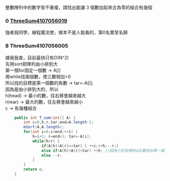
整數陣列中的數字皆不重複，請找出能讓 3 個數加起來合為零的組合有幾個

### 0 [ThreeSum4107056019](https://github.com/liao2000/Algorithms-Meet-Java/tree/master/Homework/HW02_ThreeSum)
強者我同學，線程魔法使，根本不是人能看的，第0名實至名歸

### 8 ThreeSum4107056005  
據我我查，目前最快只有O(N^2)  
先用sort把陣列由小排到大  
第一個for固定一個數 -> A[i]  
用while找兩個數，使三數相加=0   
所以找的目標是第一個數的負數 -> tar=-A[i];  
因為是由小排到大的，所以  
h(head) -> 最小的數，往右移會越來越大  
r(rear) -> 最大的數，往左移會越來越小  
c 	-> 有幾種組合  
````java
	public int T_sum(int[] A) {
		int c=0,h,r,tar,end=A.length-2;
		mSort(A,A.length);
		for(int i=0;i<end;++i) {
			h=i+1; r=end+1; tar=-A[i];
			while(h<r) {
				if(A[h]+A[r]==tar) { ++c;++h;--r;}
				else if(A[h]+A[r]<tar) ++h; //因為小於目標所以h要向右移一個，相加後才會變大
				else --r;
			}
		}
		return c;
	}
````

